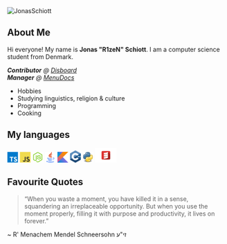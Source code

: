 <img src="https://komarev.com/ghpvc/?username=JonasSchiott&color=blueviolet" alt="JonasSchiott" />

## About Me

Hi everyone! My name is **Jonas "R1zeN" Schiott**. I am a computer science student from Denmark.

<i>**Contributor** @ [Disboard](https://github.com/disboardorg)<br />
**Manager** @ [MenuDocs](https://github.com/MenuDocs)<br /> </i>
  
  - Hobbies
  - Studying linguistics, religion & culture
  - Programming
  - Cooking
  

## My languages
<code><img width="25px" src="https://github.com/JonasSchiott/JonasSchiott/blob/master/assets/typescript.svg"></code>
<code><img width="25px" src="https://github.com/JonasSchiott/JonasSchiott/blob/master/assets/javascript.svg"></code>
<code><img width="25px" src="https://github.com/JonasSchiott/JonasSchiott/blob/master/assets/nodejs.svg"></code>
<code><img width="25px" src="https://github.com/JonasSchiott/JonasSchiott/blob/master/assets/java.png"></code>
<code><img width="25px" src="https://github.com/JonasSchiott/JonasSchiott/blob/master/assets/kotlin.png"></code>
<code><img width="25px" src="https://github.com/JonasSchiott/JonasSchiott/blob/master/assets/cpp.svg"></code>
<code><img width="25px" src="https://github.com/JonasSchiott/JonasSchiott/blob/master/assets/python.png"></code>
<code><img width="50px" src="https://github.com/JonasSchiott/JonasSchiott/blob/master/assets/scala.png"></code>

## Favourite Quotes
<blockquote>
“When you waste a moment, you have killed it in a sense, squandering an irreplaceable opportunity. But when you use the moment properly, filling it with purpose and productivity, it lives on forever.”
</blockquote>
~ R' Menachem Mendel Schneersohn זי"ע
